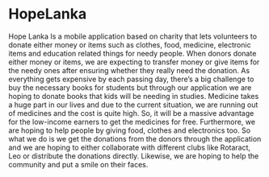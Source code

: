 # HopeLanka
Hope Lanka Is a mobile application based on charity that lets volunteers to donate either 
money or items such as clothes, food, medicine, electronic items and education related things for 
needy people. When donors donate either money or items, we are expecting to transfer money or 
give items for the needy ones after ensuring whether they really need the donation. As everything 
gets expensive by each passing day, there’s a big challenge to buy the necessary books for students 
but through our application we are hoping to donate books that kids will be needing in studies. 
Medicine takes a huge part in our lives and due to the current situation, we are running out of 
medicines and the cost is quite high. So, it will be a massive advantage for the low-income earners 
to get the medicines for free. Furthermore, we are hoping to help people by giving food, clothes 
and electronics too. So what we do is we get the donations from the donors through the application 
and we are hoping to either collaborate with different clubs like Rotaract, Leo or distribute the 
donations directly. Likewise, we are hoping to help the community and put a smile on their faces.
